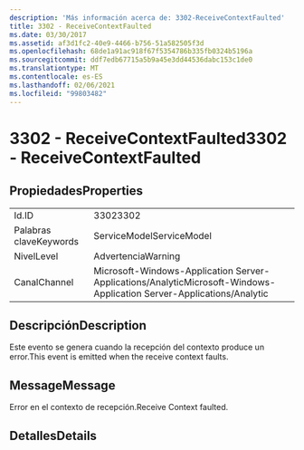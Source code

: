 ```yaml
---
description: 'Más información acerca de: 3302-ReceiveContextFaulted'
title: 3302 - ReceiveContextFaulted
ms.date: 03/30/2017
ms.assetid: af3d1fc2-40e9-4466-b756-51a582505f3d
ms.openlocfilehash: 68de1a91ac918f67f5354786b335fb0324b5196a
ms.sourcegitcommit: ddf7edb67715a5b9a45e3dd44536dabc153c1de0
ms.translationtype: MT
ms.contentlocale: es-ES
ms.lasthandoff: 02/06/2021
ms.locfileid: "99803482"
---
```

# <a name="3302---receivecontextfaulted"></a><span data-ttu-id="2adeb-103">3302 - ReceiveContextFaulted</span><span class="sxs-lookup"><span data-stu-id="2adeb-103">3302 - ReceiveContextFaulted</span></span>

## <a name="properties"></a><span data-ttu-id="2adeb-104">Propiedades</span><span class="sxs-lookup"><span data-stu-id="2adeb-104">Properties</span></span>  
  
|||  
|-|-|  
|<span data-ttu-id="2adeb-105">Id.</span><span class="sxs-lookup"><span data-stu-id="2adeb-105">ID</span></span>|<span data-ttu-id="2adeb-106">3302</span><span class="sxs-lookup"><span data-stu-id="2adeb-106">3302</span></span>|  
|<span data-ttu-id="2adeb-107">Palabras clave</span><span class="sxs-lookup"><span data-stu-id="2adeb-107">Keywords</span></span>|<span data-ttu-id="2adeb-108">ServiceModel</span><span class="sxs-lookup"><span data-stu-id="2adeb-108">ServiceModel</span></span>|  
|<span data-ttu-id="2adeb-109">Nivel</span><span class="sxs-lookup"><span data-stu-id="2adeb-109">Level</span></span>|<span data-ttu-id="2adeb-110">Advertencia</span><span class="sxs-lookup"><span data-stu-id="2adeb-110">Warning</span></span>|  
|<span data-ttu-id="2adeb-111">Canal</span><span class="sxs-lookup"><span data-stu-id="2adeb-111">Channel</span></span>|<span data-ttu-id="2adeb-112">Microsoft-Windows-Application Server-Applications/Analytic</span><span class="sxs-lookup"><span data-stu-id="2adeb-112">Microsoft-Windows-Application Server-Applications/Analytic</span></span>|  
  
## <a name="description"></a><span data-ttu-id="2adeb-113">Descripción</span><span class="sxs-lookup"><span data-stu-id="2adeb-113">Description</span></span>  

 <span data-ttu-id="2adeb-114">Este evento se genera cuando la recepción del contexto produce un error.</span><span class="sxs-lookup"><span data-stu-id="2adeb-114">This event is emitted when the receive context faults.</span></span>  
  
## <a name="message"></a><span data-ttu-id="2adeb-115">Message</span><span class="sxs-lookup"><span data-stu-id="2adeb-115">Message</span></span>  

 <span data-ttu-id="2adeb-116">Error en el contexto de recepción.</span><span class="sxs-lookup"><span data-stu-id="2adeb-116">Receive Context faulted.</span></span>  
  
## <a name="details"></a><span data-ttu-id="2adeb-117">Detalles</span><span class="sxs-lookup"><span data-stu-id="2adeb-117">Details</span></span>
